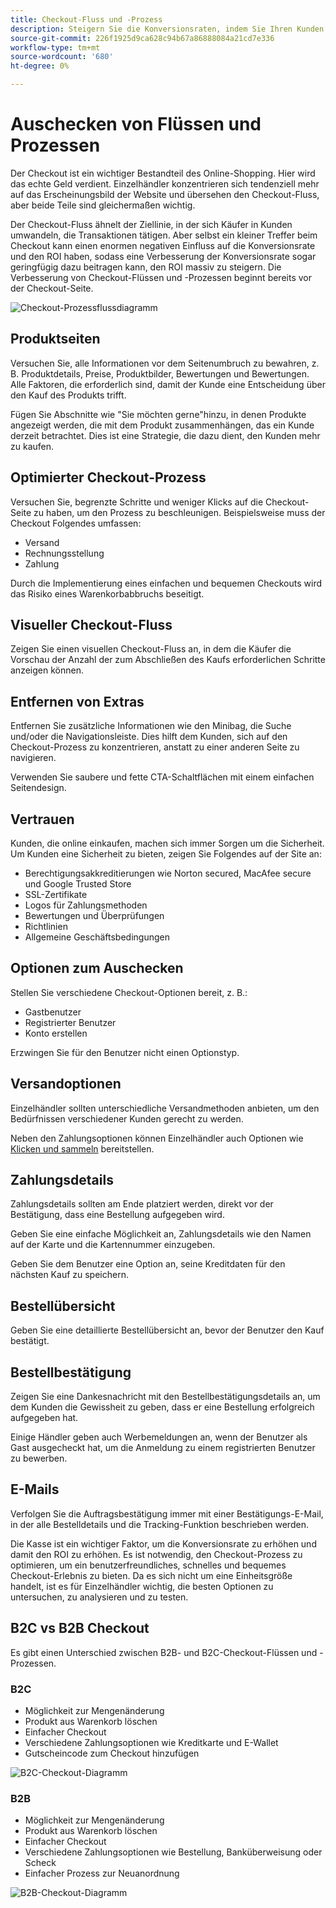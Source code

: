 ```yaml
---
title: Checkout-Fluss und -Prozess
description: Steigern Sie die Konversionsraten, indem Sie Ihren Kunden ein nahtloses Checkout-Erlebnis bieten.
source-git-commit: 226f1925d9ca628c94b67a86888084a21cd7e336
workflow-type: tm+mt
source-wordcount: '680'
ht-degree: 0%

---
```



# Auschecken von Flüssen und Prozessen

Der Checkout ist ein wichtiger Bestandteil des Online-Shopping. Hier wird das echte Geld verdient. Einzelhändler konzentrieren sich tendenziell mehr auf das Erscheinungsbild der Website und übersehen den Checkout-Fluss, aber beide Teile sind gleichermaßen wichtig.

Der Checkout-Fluss ähnelt der Ziellinie, in der sich Käufer in Kunden umwandeln, die Transaktionen tätigen. Aber selbst ein kleiner Treffer beim Checkout kann einen enormen negativen Einfluss auf die Konversionsrate und den ROI haben, sodass eine Verbesserung der Konversionsrate sogar geringfügig dazu beitragen kann, den ROI massiv zu steigern. Die Verbesserung von Checkout-Flüssen und -Prozessen beginnt bereits vor der Checkout-Seite.

![Checkout-Prozessflussdiagramm](../../assets/playbooks/checkout-diagram.png)

## Produktseiten

Versuchen Sie, alle Informationen vor dem Seitenumbruch zu bewahren, z. B. Produktdetails, Preise, Produktbilder, Bewertungen und Bewertungen. Alle Faktoren, die erforderlich sind, damit der Kunde eine Entscheidung über den Kauf des Produkts trifft.

Fügen Sie Abschnitte wie &quot;Sie möchten gerne&quot;hinzu, in denen Produkte angezeigt werden, die mit dem Produkt zusammenhängen, das ein Kunde derzeit betrachtet. Dies ist eine Strategie, die dazu dient, den Kunden mehr zu kaufen.

## Optimierter Checkout-Prozess

Versuchen Sie, begrenzte Schritte und weniger Klicks auf die Checkout-Seite zu haben, um den Prozess zu beschleunigen. Beispielsweise muss der Checkout Folgendes umfassen:

- Versand
- Rechnungsstellung
- Zahlung

Durch die Implementierung eines einfachen und bequemen Checkouts wird das Risiko eines Warenkorbabbruchs beseitigt.

## Visueller Checkout-Fluss

Zeigen Sie einen visuellen Checkout-Fluss an, in dem die Käufer die Vorschau der Anzahl der zum Abschließen des Kaufs erforderlichen Schritte anzeigen können.

## Entfernen von Extras

Entfernen Sie zusätzliche Informationen wie den Minibag, die Suche und/oder die Navigationsleiste. Dies hilft dem Kunden, sich auf den Checkout-Prozess zu konzentrieren, anstatt zu einer anderen Seite zu navigieren.

Verwenden Sie saubere und fette CTA-Schaltflächen mit einem einfachen Seitendesign.

## Vertrauen

Kunden, die online einkaufen, machen sich immer Sorgen um die Sicherheit. Um Kunden eine Sicherheit zu bieten, zeigen Sie Folgendes auf der Site an:

- Berechtigungsakkreditierungen wie Norton secured, MacAfee secure und Google Trusted Store
- SSL-Zertifikate
- Logos für Zahlungsmethoden
- Bewertungen und Überprüfungen
- Richtlinien
- Allgemeine Geschäftsbedingungen

## Optionen zum Auschecken

Stellen Sie verschiedene Checkout-Optionen bereit, z. B.:

- Gastbenutzer
- Registrierter Benutzer
- Konto erstellen

Erzwingen Sie für den Benutzer nicht einen Optionstyp.

## Versandoptionen

Einzelhändler sollten unterschiedliche Versandmethoden anbieten, um den Bedürfnissen verschiedener Kunden gerecht zu werden.

Neben den Zahlungsoptionen können Einzelhändler auch Optionen wie [Klicken und sammeln](click-collect.md) bereitstellen.

## Zahlungsdetails

Zahlungsdetails sollten am Ende platziert werden, direkt vor der Bestätigung, dass eine Bestellung aufgegeben wird.

Geben Sie eine einfache Möglichkeit an, Zahlungsdetails wie den Namen auf der Karte und die Kartennummer einzugeben.

Geben Sie dem Benutzer eine Option an, seine Kreditdaten für den nächsten Kauf zu speichern.

## Bestellübersicht

Geben Sie eine detaillierte Bestellübersicht an, bevor der Benutzer den Kauf bestätigt.

## Bestellbestätigung

Zeigen Sie eine Dankesnachricht mit den Bestellbestätigungsdetails an, um dem Kunden die Gewissheit zu geben, dass er eine Bestellung erfolgreich aufgegeben hat.

Einige Händler geben auch Werbemeldungen an, wenn der Benutzer als Gast ausgecheckt hat, um die Anmeldung zu einem registrierten Benutzer zu bewerben.

## E-Mails

Verfolgen Sie die Auftragsbestätigung immer mit einer Bestätigungs-E-Mail, in der alle Bestelldetails und die Tracking-Funktion beschrieben werden.

Die Kasse ist ein wichtiger Faktor, um die Konversionsrate zu erhöhen und damit den ROI zu erhöhen. Es ist notwendig, den Checkout-Prozess zu optimieren, um ein benutzerfreundliches, schnelles und bequemes Checkout-Erlebnis zu bieten. Da es sich nicht um eine Einheitsgröße handelt, ist es für Einzelhändler wichtig, die besten Optionen zu untersuchen, zu analysieren und zu testen.

## B2C vs B2B Checkout

Es gibt einen Unterschied zwischen B2B- und B2C-Checkout-Flüssen und -Prozessen.

### B2C

- Möglichkeit zur Mengenänderung
- Produkt aus Warenkorb löschen
- Einfacher Checkout
- Verschiedene Zahlungsoptionen wie Kreditkarte und E-Wallet
- Gutscheincode zum Checkout hinzufügen

![B2C-Checkout-Diagramm](../../assets/playbooks/checkout-b2c.png)

### B2B

- Möglichkeit zur Mengenänderung
- Produkt aus Warenkorb löschen
- Einfacher Checkout
- Verschiedene Zahlungsoptionen wie Bestellung, Banküberweisung oder Scheck
- Einfacher Prozess zur Neuanordnung

![B2B-Checkout-Diagramm](../../assets/playbooks/checkout-b2b.png)
